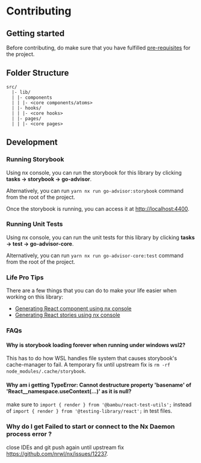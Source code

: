 # Contributing

## Getting started

Before contributing, do make sure that you have fulfilled [pre-requisites](../../../README.md) for the project.

## Folder Structure

``` 
src/
  |- lib/
  | |- components
  | | |- <core components/atoms>
  | |- hooks/
  | | |- <core hooks>
  | |- pages/
  | | |- <core pages>
```

## Development

### Running Storybook

Using nx console, you can run the storybook for this library by clicking **tasks -> storybook -> go-advisor**.

Alternatively, you can run `yarn nx run go-advisor:storybook` command from the root of the project.

Once the storybook is running, you can access it at [http://localhost:4400](http://localhost:4400).

### Running Unit Tests

Using nx console, you can run the unit tests for this library by clicking **tasks -> test -> go-advisor-core**.

Alternatively, you can run `yarn nx run go-advisor-core:test` command from the root of the project.

### Life Pro Tips

There are a few things that you can do to make your life easier when working on this library:

- [Generating React component using nx console]()
- [Generating React stories using nx console]()

### FAQs
#### Why is storybook loading forever when running under windows wsl2?
This has to do how WSL handles file system that causes storybook's cache-manager to fail.
A temporary fix until upstream fix is `rm -rf node_modules/.cache/storybook`.

#### Why am i getting TypeError: Cannot destructure property 'basename' of 'React__namespace.useContext(...)' as it is null?
make sure to `import { render } from '@bambu/react-test-utils';` instead of `import { render } from '@testing-library/react';` in test files.


### Why do I get  Failed to start or connect to the Nx Daemon process error ?
close IDEs and git push again until upstream fix https://github.com/nrwl/nx/issues/12237.


